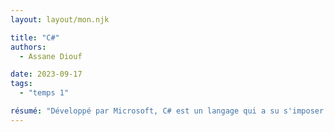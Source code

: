 ```yaml
---
layout: layout/mon.njk

title: "C#"
authors:
  - Assane Diouf

date: 2023-09-17
tags: 
  - "temps 1"

résumé: "Développé par Microsoft, C# est un langage qui a su s'imposer dans le monde du jeu vidéo (Unity, Godot). Il permet aussi de développer des applications en tout genre grace à des framework comme .NET et Blazor. Découvrons ensemble les bases de ce langage"
---
```


